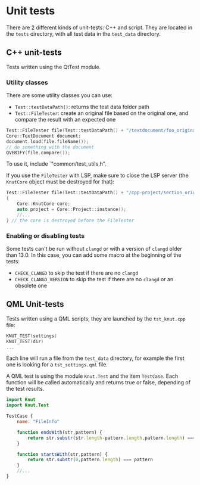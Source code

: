 # Unit tests

There are 2 different kinds of unit-tests: C++ and script. They are located in the `tests` directory, with all test data in the `test_data` directory.

## C++ unit-tests

Tests written using the QtTest module.

### Utility classes

There are some utility classes you can use:

- `Test::testDataPath()`: returns the test data folder path
- `Test::FileTester`: create an original file based on the original one, and compare the result with an expected one

```cpp
Test::FileTester file(Test::testDataPath() + "/textdocument/foo_original.txt");
Core::TextDocument document;
document.load(file.fileName());
// do something with the document
QVERIFY(file.compare());
```

To use it, include `"common/test_utils.h".

If you use the `FileTester` with LSP, make sure to close the LSP server (the `KnutCore` object must be destroyed for that):

```cpp
Test::FileTester file(Test::testDataPath() + "/cpp-project/section_original.cpp");
{
    Core::KnutCore core;
    auto project = Core::Project::instance();
    //...
} // the core is destroyed before the FileTester
```

### Enabling or disabling tests

Some tests can't be run without `clangd` or with a version of `clangd` older than 13.0.
In this case, you can add some macro at the beginning of the tests:

- `CHECK_CLANGD` to skip the test if there are no `clangd`
- `CHECK_CLANGD_VERSION` to skip the test if there are no `clangd` or an obsolete one


## QML Unit-tests

Tests written using a QML scripts, they are launched by the `tst_knut.cpp` file:

```cpp
KNUT_TEST(settings)
KNUT_TEST(dir)
...
```

Each line will run a file from the `test_data` directory, for example the first one is looking for a `tst_settings.qml` file.

A QML test is using the module `Knut.Test` and the item `TestCase`. Each function will be called automatically and returns true or false, depending of the test results.

```qml
import Knut
import Knut.Test

TestCase {
    name: "FileInfo"

    function endsWith(str,pattern) {
        return str.substr(str.length-pattern.length,pattern.length) === pattern
    }

    function startsWith(str,pattern) {
        return str.substr(0,pattern.length) === pattern
    }
    //...
}
```
